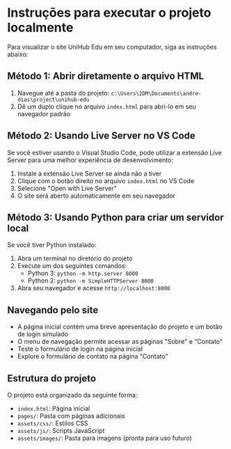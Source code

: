# Instruções para executar o projeto localmente

Para visualizar o site UniHub Edu em seu computador, siga as instruções abaixo:

## Método 1: Abrir diretamente o arquivo HTML

1. Navegue até a pasta do projeto: `c:\Users\2DM\Documents\andre-dias\project\unihub-edu`
2. Dê um duplo clique no arquivo `index.html` para abri-lo em seu navegador padrão

## Método 2: Usando Live Server no VS Code

Se você estiver usando o Visual Studio Code, pode utilizar a extensão Live Server para uma melhor experiência de desenvolvimento:

1. Instale a extensão Live Server se ainda não a tiver
2. Clique com o botão direito no arquivo `index.html` no VS Code
3. Selecione "Open with Live Server"
4. O site será aberto automaticamente em seu navegador

## Método 3: Usando Python para criar um servidor local

Se você tiver Python instalado:

1. Abra um terminal no diretório do projeto
2. Execute um dos seguintes comandos:
   - Python 3: `python -m http.server 8000`
   - Python 2: `python -m SimpleHTTPServer 8000`
3. Abra seu navegador e acesse `http://localhost:8000`

## Navegando pelo site

- A página inicial contém uma breve apresentação do projeto e um botão de login simulado
- O menu de navegação permite acessar as páginas "Sobre" e "Contato"
- Teste o formulário de login na página inicial
- Explore o formulário de contato na página "Contato"

## Estrutura do projeto

O projeto está organizado da seguinte forma:

- `index.html`: Página inicial
- `pages/`: Pasta com páginas adicionais
- `assets/css/`: Estilos CSS
- `assets/js/`: Scripts JavaScript
- `assets/images/`: Pasta para imagens (pronta para uso futuro)
